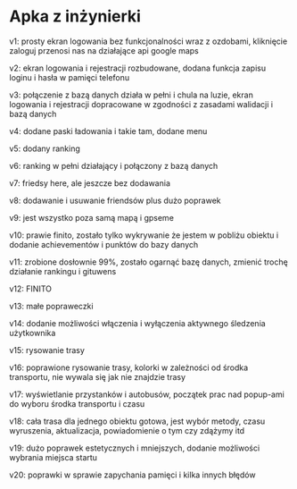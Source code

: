 # Apka z inżynierki

v1: prosty ekran logowania bez funkcjonalności wraz z ozdobami, kliknięcie zaloguj przenosi nas na działające api google maps

v2: ekran logowania i rejestracji rozbudowane, dodana funkcja zapisu loginu i hasła w pamięci telefonu

v3: połączenie z bazą danych działa w pełni i chula na luzie, ekran logowania i rejestracji dopracowane w zgodności z zasadami walidacji i bazą danych

v4: dodane paski ładowania i takie tam, dodane menu

v5: dodany ranking

v6: ranking w pełni działający i połączony z bazą danych

v7: friedsy here, ale jeszcze bez dodawania

v8: dodawanie i usuwanie friendsów plus dużo poprawek

v9: jest wszystko poza samą mapą i gpseme

v10: prawie finito, zostało tylko wykrywanie że jestem w pobliżu obiektu i dodanie achievementów i punktów do bazy danych

v11: zrobione dosłownie 99%, zostało ogarnąć bazę danych, zmienić trochę działanie rankingu i gituwens

v12: FINITO

v13: małe popraweczki

v14: dodanie możliwości włączenia i wyłączenia aktywnego śledzenia użytkownika

v15: rysowanie trasy

v16: poprawione rysowanie trasy, kolorki w zależności od środka transportu, nie wywala się jak nie znajdzie trasy

v17: wyświetlanie przystanków i autobusów, początek prac nad popup-ami do wyboru środka transportu i czasu

v18: cała trasa dla jednego obiektu gotowa, jest wybór metody, czasu wyruszenia, aktualizacja, powiadomienie o tym czy zdążymy itd

v19: dużo poprawek estetycznych i mniejszych, dodanie możliwości wybrania miejsca startu

v20: poprawki w sprawie zapychania pamięci i kilka innych błędów